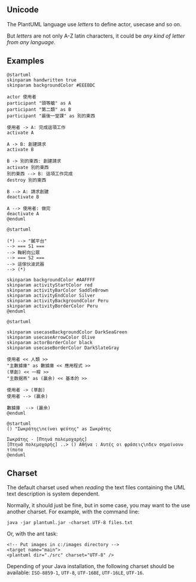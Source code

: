 ## Unicode

The PlantUML language use *letters* to define actor, usecase and so on.

But *letters* are not only A-Z latin characters, it could be *any kind of letter from any language*.


## Examples

```plantuml
@startuml
skinparam handwritten true
skinparam backgroundColor #EEEBDC

actor 使用者
participant "頭等艙" as A
participant "第二類" as B
participant "最後一堂課" as 別的東西

使用者 -> A: 完成這項工作
activate A

A -> B: 創建請求
activate B

B -> 別的東西: 創建請求
activate 別的東西
別的東西 --> B: 這項工作完成
destroy 別的東西

B --> A: 請求創建
deactivate B

A --> 使用者: 做完
deactivate A
@enduml
```



```plantuml
@startuml

(*) --> "膩平台"
--> === S1 ===
--> 鞠躬向公眾
--> === S2 ===
--> 這傢伙波武器
--> (*)

skinparam backgroundColor #AAFFFF
skinparam activityStartColor red
skinparam activityBarColor SaddleBrown
skinparam activityEndColor Silver
skinparam activityBackgroundColor Peru
skinparam activityBorderColor Peru
@enduml
```

```plantuml
@startuml

skinparam usecaseBackgroundColor DarkSeaGreen
skinparam usecaseArrowColor Olive
skinparam actorBorderColor black
skinparam usecaseBorderColor DarkSlateGray

使用者 << 人類 >>
"主數據庫" as 數據庫 << 應用程式 >>
(草創) << 一桿 >>
"主数据燕" as (贏余) << 基本的 >>

使用者 -> (草創)
使用者 --> (贏余)

數據庫  --> (贏余)
@enduml
```

```plantuml
@startuml
() "Σωκράτης\nείναι ψεύτης" as Σωκράτης

Σωκράτης - [Πτηνά πολεμοχαρής]
[Πτηνά πολεμοχαρής] ..> () Αθήνα : Αυτές οι φράσεις\nδεν σημαίνουν τίποτα
@enduml
```



## Charset
The default charset used when *reading* the text files containing the UML text description is system dependent.

Normally, it should just be fine, but in some case, you may want to the use another charset. For example, with the command line:
```
java -jar plantuml.jar -charset UTF-8 files.txt
```

Or, with the ant task:
```
<!-- Put images in c:/images directory -->
<target name="main">
<plantuml dir="./src" charset="UTF-8" />
```

Depending of your Java installation, the following charset should be
available: ``ISO-8859-1``, ``UTF-8``, ``UTF-16BE``, ``UTF-16LE``, ``UTF-16``.



